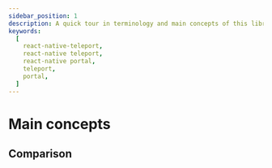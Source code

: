 ```yaml
---
sidebar_position: 1
description: A quick tour in terminology and main concepts of this library.
keywords:
  [
    react-native-teleport,
    react-native teleport,
    react-native portal,
    teleport,
    portal,
  ]
---
```


# Main concepts

## Comparison